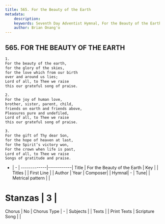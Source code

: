 ```yaml
---
title: 565. For the Beauty of the Earth
metadata:
    description: 
    keywords: Seventh Day Adventist Hymnal, For the Beauty of the Earth, , 
    author: Brian Onang'o
---
```



## 565. FOR THE BEAUTY OF THE EARTH

```txt
1.
For the beauty of the earth,
for the glory of the skies,
for the love which from our birth
over and around us lies;
Lord of all, to Thee we raise
this our grateful song of praise.

2.
For the joy of human love,
brother, sister, parent, child,
friends on earth and friends above,
Pleasures pure and undefiled,
Lord of all, to Thee we raise
this our grateful song of praise.

3.
For the gift of Thy dear Son,
for the hope of heaven at last,
for the Spirit’s victory won,
For the crown when life is past,
Lord of all, to Thee we raise
Songs of gratitude and praise.
```

- |   -  |
-------------|------------|
Title | For the Beauty of the Earth |
Key |  |
Titles |  |
First Line |  |
Author | 
Year | 
Composer|  |
Hymnal|  - |
Tune|  |
Metrical pattern | |
# Stanzas | 3 |
Chorus | No |
Chorus Type | - |
Subjects |  |
Texts |  |
Print Texts | 
Scripture Song |  |
  
